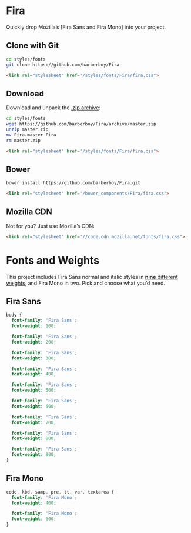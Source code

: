 Fira
====
Quickly drop Mozilla’s [Fira Sans and Fira Mono] into your project.


Clone with Git
--------------
```sh
cd styles/fonts
git clone https://github.com/barberboy/Fira
```

```html
<link rel="stylesheet" href="/styles/fonts/Fira/fira.css">
```


Download
-----------
Download and unpack the [.zip archive](https://github.com/barberboy/Fira/archive/master.zip):

```sh
cd styles/fonts
wget https://github.com/barberboy/Fira/archive/master.zip
unzip master.zip
mv Fira-master Fira
rm master.zip
```

```html
<link rel="stylesheet" href="/styles/fonts/Fira/fira.css">
```


Bower
-----
```sh
bower install https://github.com/barberboy/Fira.git
```

```html
<link rel="stylesheet" href="/bower_components/Fira/fira.css">
```


Mozilla CDN
-----------
Not for you? Just use Mozilla’s CDN:

```html
<link rel="stylesheet" href="//code.cdn.mozilla.net/fonts/fira.css">
```


Fonts and Weights
=================
This project includes Fira Sans normal and italic styles in
[**nine** different weights][Fira Sans], and Fira Mono in two. Pick and choose
what you’d need.

Fira Sans
---------
```css
body {
  font-family: 'Fira Sans';
  font-weight: 100;

  font-family: 'Fira Sans';
  font-weight: 200;

  font-family: 'Fira Sans';
  font-weight: 300;

  font-family: 'Fira Sans';
  font-weight: 400;

  font-family: 'Fira Sans';
  font-weight: 500;

  font-family: 'Fira Sans';
  font-weight: 600;

  font-family: 'Fira Sans';
  font-weight: 700;

  font-family: 'Fira Sans';
  font-weight: 800;

  font-family: 'Fira Sans';
  font-weight: 900;
}
```

Fira Mono
---------
```css
code, kbd, samp, pre, tt, var, textarea {
  font-family: 'Fira Mono';
  font-weight: 400;

  font-family: 'Fira Mono';
  font-weight: 600;
}
```

[Fira Sans]: http://mozilla.github.io/Fira/